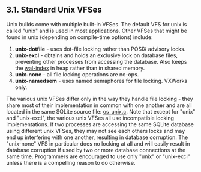 ## 3\.1\. Standard Unix VFSes



Unix builds come with multiple built\-in VFSes. The default VFS
for unix is called "unix" and is used in most applications.
Other VFSes that might be found in unix (depending on compile\-time
options) include:



1. **unix\-dotfile** \- uses dot\-file locking rather than
 POSIX advisory locks.
2. **unix\-excl** \- obtains and holds an exclusive lock on
 database files, preventing other processes from accessing the
 database. Also keeps the [wal\-index](walformat.html#shm) in heap rather than in
 shared memory.
3. **unix\-none** \- all file locking operations are no\-ops.
4. **unix\-namedsem** \- uses named semaphores for file locking.
 VXWorks only.



The various unix VFSes differ only in the way they handle file locking \-
they share most of their implementation in common with one another and
are all located in the same SQLite source file: 
[os\_unix.c](https://www.sqlite.org/src/doc/trunk/src/os_unix.c).
Note that except for "unix" and "unix\-excl", the various unix VFSes all
use incompatible locking implementations. If two processes are accessing
the same SQLite database using different unix VFSes, they may
not see each others locks and may end up interfering with one another,
resulting in database corruption. The "unix\-none" VFS in particular
does no locking at all and will easily result in database corruption if
used by two or more database connections at the same time.
Programmers are encouraged to use only "unix" or "unix\-excl" unless
there is a compelling reason to do otherwise.



